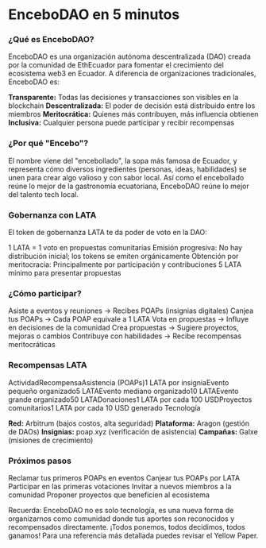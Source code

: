 # EnceboDAO en 5 minutos
### ¿Qué es EnceboDAO?
EnceboDAO es una organización autónoma descentralizada (DAO) creada por la comunidad de EthEcuador para fomentar el crecimiento del ecosistema web3 en Ecuador. A diferencia de organizaciones tradicionales, EnceboDAO es:

**Transparente:** Todas las decisiones y transacciones son visibles en la blockchain
**Descentralizada:** El poder de decisión está distribuido entre los miembros
**Meritocrática:** Quienes más contribuyen, más influencia obtienen
**Inclusiva:** Cualquier persona puede participar y recibir recompensas

### ¿Por qué "Encebo"?
El nombre viene del "encebollado", la sopa más famosa de Ecuador, y representa cómo diversos ingredientes (personas, ideas, habilidades) se unen para crear algo valioso y con sabor local. Así como el encebollado reúne lo mejor de la gastronomía ecuatoriana, EnceboDAO reúne lo mejor del talento tech local.
### Gobernanza con LATA
El token de gobernanza LATA te da poder de voto en la DAO:

1 LATA = 1 voto en propuestas comunitarias
Emisión progresiva: No hay distribución inicial; los tokens se emiten orgánicamente
Obtención por meritocracia: Principalmente por participación y contribuciones
5 LATA mínimo para presentar propuestas

### ¿Cómo participar?

Asiste a eventos y reuniones → Recibes POAPs (insignias digitales)
Canjea tus POAPs → Cada POAP equivale a 1 LATA
Vota en propuestas → Influye en decisiones de la comunidad
Crea propuestas → Sugiere proyectos, mejoras o cambios
Contribuye con habilidades → Recibe recompensas meritocráticas

### Recompensas LATA
ActividadRecompensaAsistencia (POAPs)1 LATA por insigniaEvento pequeño organizado5 LATAEvento mediano organizado10 LATAEvento grande organizado50 LATADonaciones1 LATA por cada 100 USDProyectos comunitarios1 LATA por cada 10 USD generado
Tecnología

**Red:** Arbitrum (bajos costos, alta seguridad)
**Plataforma:** Aragon (gestión de DAOs)
**Insignias:** poap.xyz (verificación de asistencia)
**Campañas:** Galxe (misiones de crecimiento)

### Próximos pasos

Reclamar tus primeros POAPs en eventos
Canjear tus POAPs por LATA
Participar en las primeras votaciones
Invitar a nuevos miembros a la comunidad
Proponer proyectos que beneficien al ecosistema


Recuerda: EnceboDAO no es solo tecnología, es una nueva forma de organizarnos como comunidad donde tus aportes son reconocidos y recompensados directamente. ¡Todos ponemos, todos decidimos, todos ganamos!
Para una referencia más detallada puedes revisar el Yellow Paper.
